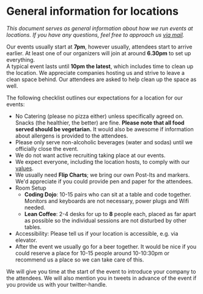 # General information for locations

*This document serves as general information about how we run events at locations. If you have any questions, feel free to approach us [via mail](mailto:swkberlin-orga@googlegroups.com).*

Our events usually start at **7pm**, however usually, attendees start to arrive earlier. At least one of our organizers will join at around **6.30pm** to set up everything.   
A typical event lasts until **10pm the latest**, which includes time to clean up the location. We appreciate companies hosting us and strive to leave a clean space behind. Our attendees are asked to help clean up the space as well.

The following checklist outlines our expectations for a location for our events:
- No Catering (please no pizza either) unless specifically agreed on. Snacks (the healthier, the better) are fine. **Please note that all food served should be vegetarian.** It would also be awesome if information about allergens is provided to the attendees.
- Please only serve non-alcoholic beverages (water and sodas) until we officially close the event.
- We do not want active recruiting taking place at our events.
- We expect everyone, including the location hosts, to comply with our [values](https://github.com/swkBerlin/values/blob/master/safe_environment.md).
- We usually need **Flip Charts**; we bring our own Post-Its and markers. We'd appreciate if you could provide pen and paper for the attendees.
- Room Setup
  - **Coding Dojo**: 10-15 pairs who can sit at a table and code together. Monitors and keyboards are not necessary, power plugs and Wifi needed.
  - **Lean Coffee**: 2-4 desks for up to **8** people each, placed as far apart as possible so the individual sessions are not disturbed by other tables.
- Accessibility: Please tell us if your location is accessible, e.g. via elevator.
- After the event we usually go for a beer together. It would be nice if you could reserve a place for 10-15 people around 10-10:30pm or recommend us a place so we can take care of this.

We will give you time at the start of the event to introduce your company to the attendees. We will also mention you in tweets in advance of the event if you provide us with your twitter-handle.
